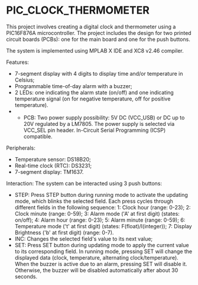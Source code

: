 # PIC_CLOCK_THERMOMETER

This project involves creating a digital clock and thermometer using a PIC16F876A microcontroller. The project includes the design for two printed circuit boards (PCBs): one for the main board and one for the push buttons.

The system is implemented using MPLAB X IDE and XC8 v2.46 compiler.

Features:
- 7-segment display with 4 digits to display time and/or temperature in Celsius;
- Programmable time-of-day alarm with a buzzer;
- 2 LEDs: one indicating the alarm state (on/off) and one indicating temperature signal (on for negative temperature, off for positive temperature).
- - PCB: Two power supply possibility: 5V DC (VCC_USB) or DC up to 20V regulated by a LM7805. The power supply is selected via VCC_SEL pin header. In-Circuit Serial Programming (ICSP) compatible.

Peripherals:
- Temperature sensor: DS18B20;
- Real-time clock (RTC): DS3231;
- 7-segment display: TM1637.

Interaction:
The system can be interacted using 3 push buttons:
- STEP: Press STEP button during running mode to activate the updating mode, which blinks the selected field. Each press cycles through different fields in the following sequence:
1: Clock hour (range: 0-23);
2: Clock minute (range: 0-59);
3: Alarm mode ('A' at first digit) (states: on/off);
4: Alarm hour (range: 0-23);
5: Alarm minute (range: 0-59);
6: Temperature mode ('t' at first digit) (states: F(float)/I(integer));
7: Display Brightness ('b' at first digit) (range: 0-7).
- INC: Changes the selected field's value to its next value;
- SET: Press SET button during updating mode to apply the current value to its corresponding field. In running mode, pressing SET will change the displayed data (clock, temperature, alternating clock/temperature). When the buzzer is active due to an alarm, pressing SET will disable it. Otherwise, the buzzer will be disabled automatically after about 30 seconds.